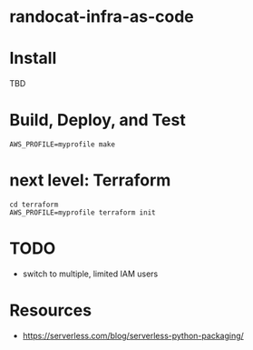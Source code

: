 # randocat-infra-as-code

# Install

TBD

# Build, Deploy, and Test

    AWS_PROFILE=myprofile make

# next level: Terraform

    cd terraform
    AWS_PROFILE=myprofile terraform init

# TODO

- switch to multiple, limited IAM users
 
# Resources

* https://serverless.com/blog/serverless-python-packaging/

